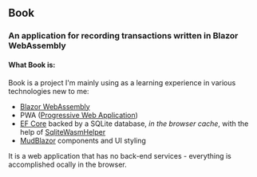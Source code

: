 ## Book

### An application for recording transactions written in Blazor WebAssembly

#### What Book is:
Book is a project I'm mainly using as a learning experience in various technologies new to me:
- [Blazor WebAssembly](https://dotnet.microsoft.com/en-us/apps/aspnet/web-apps/blazor)
- PWA ([Progressive Web Application](https://en.wikipedia.org/wiki/Progressive_web_application))
- [EF Core](https://docs.microsoft.com/en-us/ef/core/) backed by a SQLite
 database, _in the browser cache_, with the help of
 [SqliteWasmHelper](https://github.com/JeremyLikness/SqliteWasmHelper)
- [MudBlazor](https://www.mudblazor.com/) components and UI styling

It is a web application that has no back-end services - everything is accomplished ocally in 
the browser.
